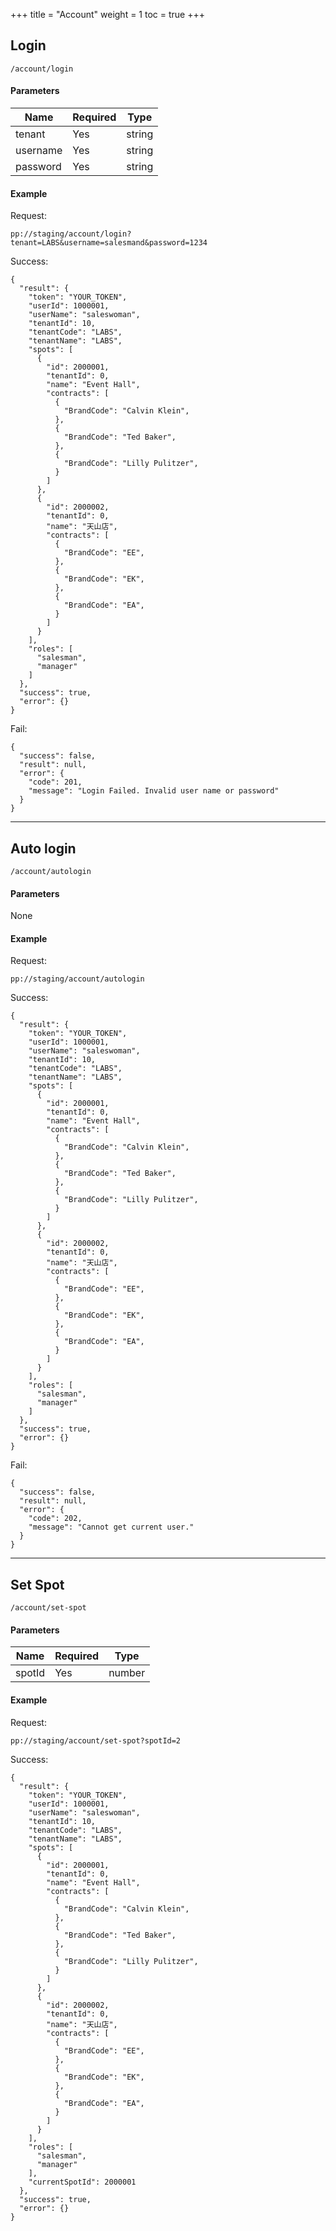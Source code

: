 +++
title = "Account"
weight = 1
toc = true
+++

## Login

`/account/login`

#### Parameters

|Name|Required|Type|
|---|---|---|
|tenant|Yes|string|
|username|Yes|string|
|password|Yes|string|

#### Example

Request: 

`pp://staging/account/login?tenant=LABS&username=salesmand&password=1234`

Success:
```
{
  "result": {
    "token": "YOUR_TOKEN",
    "userId": 1000001,
    "userName": "saleswoman",
    "tenantId": 10,
    "tenantCode": "LABS",
    "tenantName": "LABS",
    "spots": [
      {
        "id": 2000001,
        "tenantId": 0,
        "name": "Event Hall",
        "contracts": [
          {
            "BrandCode": "Calvin Klein",
          },
          {
            "BrandCode": "Ted Baker",
          },
          {
            "BrandCode": "Lilly Pulitzer",
          }
        ]
      },
      {
        "id": 2000002,
        "tenantId": 0,
        "name": "天山店",
        "contracts": [
          {
            "BrandCode": "EE",
          },
          {
            "BrandCode": "EK",
          },
          {
            "BrandCode": "EA",
          }
        ]
      }
    ],
    "roles": [
      "salesman",
      "manager"
    ]
  },
  "success": true,
  "error": {}
}
```

Fail:

```
{
  "success": false,
  "result": null,
  "error": {
    "code": 201,
    "message": "Login Failed. Invalid user name or password"
  }
}
```

---

## Auto login

`/account/autologin`

#### Parameters

None

#### Example

Request:

`pp://staging/account/autologin`

Success:

```
{
  "result": {
    "token": "YOUR_TOKEN",
    "userId": 1000001,
    "userName": "saleswoman",
    "tenantId": 10,
    "tenantCode": "LABS",
    "tenantName": "LABS",
    "spots": [
      {
        "id": 2000001,
        "tenantId": 0,
        "name": "Event Hall",
        "contracts": [
          {
            "BrandCode": "Calvin Klein",
          },
          {
            "BrandCode": "Ted Baker",
          },
          {
            "BrandCode": "Lilly Pulitzer",
          }
        ]
      },
      {
        "id": 2000002,
        "tenantId": 0,
        "name": "天山店",
        "contracts": [
          {
            "BrandCode": "EE",
          },
          {
            "BrandCode": "EK",
          },
          {
            "BrandCode": "EA",
          }
        ]
      }
    ],
    "roles": [
      "salesman",
      "manager"
    ]
  },
  "success": true,
  "error": {}
}
```

Fail:

```
{
  "success": false,
  "result": null,
  "error": {
    "code": 202,
    "message": "Cannot get current user."
  }
}
```
---

## Set Spot

`/account/set-spot`

#### Parameters

|Name|Required|Type|
|---|---|---|
|spotId|Yes|number|


#### Example

Request:

`pp://staging/account/set-spot?spotId=2`

Success:

```
{
  "result": {
    "token": "YOUR_TOKEN",
    "userId": 1000001,
    "userName": "saleswoman",
    "tenantId": 10,
    "tenantCode": "LABS",
    "tenantName": "LABS",
    "spots": [
      {
        "id": 2000001,
        "tenantId": 0,
        "name": "Event Hall",
        "contracts": [
          {
            "BrandCode": "Calvin Klein",
          },
          {
            "BrandCode": "Ted Baker",
          },
          {
            "BrandCode": "Lilly Pulitzer",
          }
        ]
      },
      {
        "id": 2000002,
        "tenantId": 0,
        "name": "天山店",
        "contracts": [
          {
            "BrandCode": "EE",
          },
          {
            "BrandCode": "EK",
          },
          {
            "BrandCode": "EA",
          }
        ]
      }
    ],
    "roles": [
      "salesman",
      "manager"
    ],
    "currentSpotId": 2000001
  },
  "success": true,
  "error": {}
}
```
